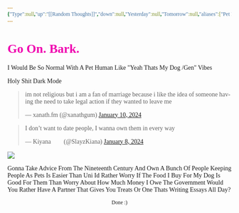 ```yaml
---
{"Type":null,"up":"[[Random Thoughts]]","down":null,"Yesterday":null,"Tomorrow":null,"aliases":["Pet Play","Owner","Slave"],"Next":null,"Previous":null,"title":null,"layout":"page","comments":true,"dg-publish":true,"dg-show-local-graph":null,"tags":["Tagless"],"dg-show-toc":null,"dg-hide-in-graph":null,"dg-permalink":null,"permalink":"/skull/concentrated-brain/random-thoughts/pet-play-stuffs/","dgPassFrontmatter":true}
---
```


<style id="Force_Custom_Fonts" type="text/css">@font-face{font-style:normal;font-family:"Merriweather";src:local("Merriweather")}@font-face{font-style:bolder;font-family:"Merriweather";src:local("Merriweather")}@font-face{font-style:normal;font-family:"Merriweather";src:local("Merriweather");unicode-range:U+0-FF,U+2E80-9FFF,U+F900-FAFF,U+FE30-FE4F,U+20000-2FA1F}@font-face{font-style:bolder;font-family:"Merriweather";src:local("Merriweather");unicode-range:U+0-FF,U+2E80-9FFF,U+F900-FAFF,U+FE30-FE4F,U+20000-2FA1F}@font-face{font-style:normal;font-family:"Merriweather";src:local("Merriweather");unicode-range:U+0-FF}@font-face{font-style:bolder;font-family:"Merriweather";src:local("Merriweather");unicode-range:U+0-FF}:not(pre):not(code):not(textarea):not(tt):not(kbd):not(samp):not(var){font-family:"Merriweather"!important}pre,code,textarea,tt,kbd,samp,var{font-family:monospace!important}pre *,code *,textarea *,tt *,kbd *,samp *,var *{font-family:monospace!important}</style>


# <span style="color:#F000AF">Go On. Bark.</span>



I Would Be So Normal With A Pet Human
Like "Yeah Thats My Dog /Gen"  Vibes

Holy Shit
Dark Mode
    <blockquote class="twitter-tweet" data-theme="dark"><p lang="en" dir="ltr">im not religious but i am a fan of marriage because i like the idea of someone having the need to take legal action if they wanted to leave me</p>&mdash; xanath.fm (@xanathgum) <a href="https://twitter.com/xanathgum/status/1745168249367544110?ref_src=twsrc%5Etfw">January 10, 2024</a></blockquote> <script async src="https://platform.twitter.com/widgets.js" charset="utf-8"></script>
<blockquote class="twitter-tweet" data-theme="dark"><p lang="en" dir="ltr">I don’t want to date people, I wanna own them in every way</p>&mdash; Kiyana 🏳️‍⚧️ (@SlayzKiana) <a href="https://twitter.com/SlayzKiana/status/1744412380254392641?ref_src=twsrc%5Etfw">January 8, 2024</a></blockquote> <script async src="https://platform.twitter.com/widgets.js" charset="utf-8"></script>

![](https://i.imgur.com/2VzFV7K.png)

Gonna Take Advice From The Nineteenth Century And Own A Bunch Of People
Keeping People As Pets Is Easier Than Uni
Id Rather Worry If The Food I Buy For My Dog Is Good For Them Than Worry About How Much Money I Owe The Government
Would You Rather Have A Partner That Gives You Treats Or One Thats Writing Essays All Day?




<center><sub>Done :)</sub></center>


<script src="https://utteranc.es/client.js"
        repo="WonderingGodling/My-Mind-Space"
        issue-term="title"
        theme="preferred-color-scheme"
        crossorigin="anonymous"
        async>
</script>